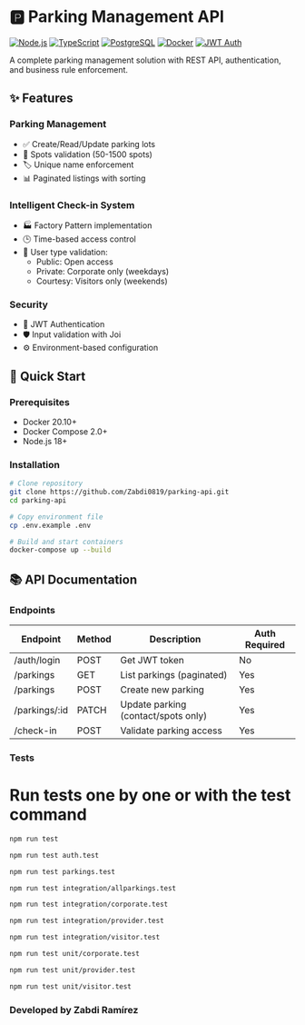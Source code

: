 # 🅿️ Parking Management API

[![Node.js](https://img.shields.io/badge/Node.js-18%2B-green)](https://nodejs.org/)
[![TypeScript](https://img.shields.io/badge/TypeScript-5%2B-blue)](https://www.typescriptlang.org/)
[![PostgreSQL](https://img.shields.io/badge/PostgreSQL-13%2B-blue)](https://www.postgresql.org/)
[![Docker](https://img.shields.io/badge/Docker-✓-blue)](https://www.docker.com/)
[![JWT Auth](https://img.shields.io/badge/JWT-Auth-orange)](https://jwt.io/)

A complete parking management solution with REST API, authentication, and business rule enforcement.

## ✨ Features

### Parking Management
- ✅ Create/Read/Update parking lots
- 🔢 Spots validation (50-1500 spots)
- 🏷️ Unique name enforcement
- 📊 Paginated listings with sorting

### Intelligent Check-in System
- 🏭 Factory Pattern implementation
- 🕒 Time-based access control
- 🚗 User type validation:
  - Public: Open access
  - Private: Corporate only (weekdays)
  - Courtesy: Visitors only (weekends)

### Security
- 🔐 JWT Authentication
- 🛡️ Input validation with Joi
- ⚙️ Environment-based configuration

## 🚀 Quick Start

### Prerequisites
- Docker 20.10+
- Docker Compose 2.0+
- Node.js 18+

### Installation
```bash
# Clone repository
git clone https://github.com/Zabdi0819/parking-api.git
cd parking-api

# Copy environment file
cp .env.example .env

# Build and start containers
docker-compose up --build
```

## 📚 API Documentation

### Endpoints

| Endpoint                | Method | Description                         | Auth Required |
|-------------------------|--------|-------------------------------------|---------------|
| /auth/login             | POST   | Get JWT token                       | No            |
| /parkings               | GET    | List parkings (paginated)           | Yes           |
| /parkings               | POST   | Create new parking                  | Yes           |
| /parkings/:id           | PATCH  | Update parking (contact/spots only) | Yes           |
| /check-in               | POST   | Validate parking access             | Yes           |

### Tests
# Run tests one by one or with the test command

```bash
npm run test

npm run test auth.test

npm run test parkings.test

npm run test integration/allparkings.test

npm run test integration/corporate.test

npm run test integration/provider.test

npm run test integration/visitor.test

npm run test unit/corporate.test

npm run test unit/provider.test

npm run test unit/visitor.test
```

### Developed by Zabdi Ramírez

